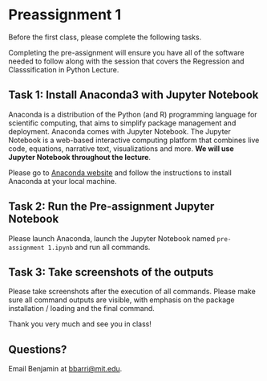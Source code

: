 
# Preassignment 1

Before the first class, please complete the following tasks. 

Completing the pre-assignment will ensure you have all of the software needed to follow along with the session that covers the Regression and Classsification in Python Lecture.

## Task 1: Install Anaconda3 with Jupyter Notebook

Anaconda is a distribution of the Python (and R) programming language for scientific computing, that aims to simplify package management and deployment. Anaconda comes with Jupyter Notebook. The Jupyter Notebook is a web-based interactive computing platform that combines live code, equations, narrative text, visualizations and more. **We will use Jupyter Notebook throughout the lecture**.

Please go to [Anaconda website](https://docs.anaconda.com/anaconda/install/index.html) and follow the instructions to install Anaconda at your local machine.

## Task 2: Run the Pre-assignment Jupyter Notebook

Please launch Anaconda, launch the Jupyter Notebook named `pre-assignment 1.ipynb` and run all commands.

## Task 3: Take screenshots of the outputs 

Please take screenshots after the execution of all commands. Please make sure all command outputs are visible, with emphasis on the package installation / loading and the final command. 


Thank you very much and see you in class!

## Questions? 

Email Benjamin at bbarri@mit.edu.